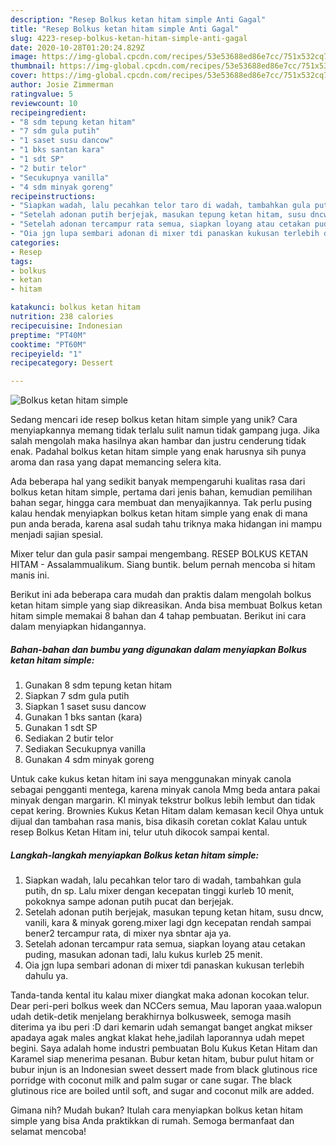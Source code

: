 ```yaml
---
description: "Resep Bolkus ketan hitam simple Anti Gagal"
title: "Resep Bolkus ketan hitam simple Anti Gagal"
slug: 4223-resep-bolkus-ketan-hitam-simple-anti-gagal
date: 2020-10-28T01:20:24.829Z
image: https://img-global.cpcdn.com/recipes/53e53688ed86e7cc/751x532cq70/bolkus-ketan-hitam-simple-foto-resep-utama.jpg
thumbnail: https://img-global.cpcdn.com/recipes/53e53688ed86e7cc/751x532cq70/bolkus-ketan-hitam-simple-foto-resep-utama.jpg
cover: https://img-global.cpcdn.com/recipes/53e53688ed86e7cc/751x532cq70/bolkus-ketan-hitam-simple-foto-resep-utama.jpg
author: Josie Zimmerman
ratingvalue: 5
reviewcount: 10
recipeingredient:
- "8 sdm tepung ketan hitam"
- "7 sdm gula putih"
- "1 saset susu dancow"
- "1 bks santan kara"
- "1 sdt SP"
- "2 butir telor"
- "Secukupnya vanilla"
- "4 sdm minyak goreng"
recipeinstructions:
- "Siapkan wadah, lalu pecahkan telor taro di wadah, tambahkan gula putih, dn sp. Lalu mixer dengan kecepatan tinggi kurleb 10 menit, pokoknya sampe adonan putih pucat dan berjejak."
- "Setelah adonan putih berjejak, masukan tepung ketan hitam, susu dncw, vanili, kara &amp; minyak goreng.mixer lagi dgn kecepatan rendah sampai bener2 tercampur rata, di mixer nya sbntar aja ya."
- "Setelah adonan tercampur rata semua, siapkan loyang atau cetakan puding, masukan adonan tadi, lalu kukus kurleb 25 menit."
- "Oia jgn lupa sembari adonan di mixer tdi panaskan kukusan terlebih dahulu ya."
categories:
- Resep
tags:
- bolkus
- ketan
- hitam

katakunci: bolkus ketan hitam 
nutrition: 238 calories
recipecuisine: Indonesian
preptime: "PT40M"
cooktime: "PT60M"
recipeyield: "1"
recipecategory: Dessert

---
```



![Bolkus ketan hitam simple](https://img-global.cpcdn.com/recipes/53e53688ed86e7cc/751x532cq70/bolkus-ketan-hitam-simple-foto-resep-utama.jpg)

Sedang mencari ide resep bolkus ketan hitam simple yang unik? Cara menyiapkannya memang tidak terlalu sulit namun tidak gampang juga. Jika salah mengolah maka hasilnya akan hambar dan justru cenderung tidak enak. Padahal bolkus ketan hitam simple yang enak harusnya sih punya aroma dan rasa yang dapat memancing selera kita.

Ada beberapa hal yang sedikit banyak mempengaruhi kualitas rasa dari bolkus ketan hitam simple, pertama dari jenis bahan, kemudian pemilihan bahan segar, hingga cara membuat dan menyajikannya. Tak perlu pusing kalau hendak menyiapkan bolkus ketan hitam simple yang enak di mana pun anda berada, karena asal sudah tahu triknya maka hidangan ini mampu menjadi sajian spesial.

Mixer telur dan gula pasir sampai mengembang. RESEP BOLKUS KETAN HITAM - Assalammualikum. Siang buntik. belum pernah mencoba si hitam manis ini.


Berikut ini ada beberapa cara mudah dan praktis dalam mengolah bolkus ketan hitam simple yang siap dikreasikan. Anda bisa membuat Bolkus ketan hitam simple memakai 8 bahan dan 4 tahap pembuatan. Berikut ini cara dalam menyiapkan hidangannya.

<!--inarticleads1-->

##### Bahan-bahan dan bumbu yang digunakan dalam menyiapkan Bolkus ketan hitam simple:

1. Gunakan 8 sdm tepung ketan hitam
1. Siapkan 7 sdm gula putih
1. Siapkan 1 saset susu dancow
1. Gunakan 1 bks santan (kara)
1. Gunakan 1 sdt SP
1. Sediakan 2 butir telor
1. Sediakan Secukupnya vanilla
1. Gunakan 4 sdm minyak goreng


Untuk cake kukus ketan hitam ini saya menggunakan minyak canola sebagai pengganti mentega, karena minyak canola Mmg beda antara pakai minyak dengan margarin. Kl minyak tekstrur bolkus lebih lembut dan tidak cepat kering. Brownies Kukus Ketan Hitam dalam kemasan kecil Ohya untuk dijual dan tambahan rasa manis, bisa dikasih coretan coklat Kalau untuk resep Bolkus Ketan Hitam ini, telur utuh dikocok sampai kental. 

<!--inarticleads2-->

##### Langkah-langkah menyiapkan Bolkus ketan hitam simple:

1. Siapkan wadah, lalu pecahkan telor taro di wadah, tambahkan gula putih, dn sp. Lalu mixer dengan kecepatan tinggi kurleb 10 menit, pokoknya sampe adonan putih pucat dan berjejak.
1. Setelah adonan putih berjejak, masukan tepung ketan hitam, susu dncw, vanili, kara &amp; minyak goreng.mixer lagi dgn kecepatan rendah sampai bener2 tercampur rata, di mixer nya sbntar aja ya.
1. Setelah adonan tercampur rata semua, siapkan loyang atau cetakan puding, masukan adonan tadi, lalu kukus kurleb 25 menit.
1. Oia jgn lupa sembari adonan di mixer tdi panaskan kukusan terlebih dahulu ya.


Tanda-tanda kental itu kalau mixer diangkat maka adonan kocokan telur. Dear peri-peri bolkus week dan NCCers semua, Mau laporan yaaa.walopun udah detik-detik menjelang berakhirnya bolkusweek, semoga masih diterima ya ibu peri :D dari kemarin udah semangat banget angkat mikser apadaya agak males angkat klakat hehe,jadilah laporannya udah mepet begini. Saya adalah home industri pembuatan Bolu Kukus Ketan Hitam dan Karamel siap menerima pesanan. Bubur ketan hitam, bubur pulut hitam or bubur injun is an Indonesian sweet dessert made from black glutinous rice porridge with coconut milk and palm sugar or cane sugar. The black glutinous rice are boiled until soft, and sugar and coconut milk are added. 

Gimana nih? Mudah bukan? Itulah cara menyiapkan bolkus ketan hitam simple yang bisa Anda praktikkan di rumah. Semoga bermanfaat dan selamat mencoba!
